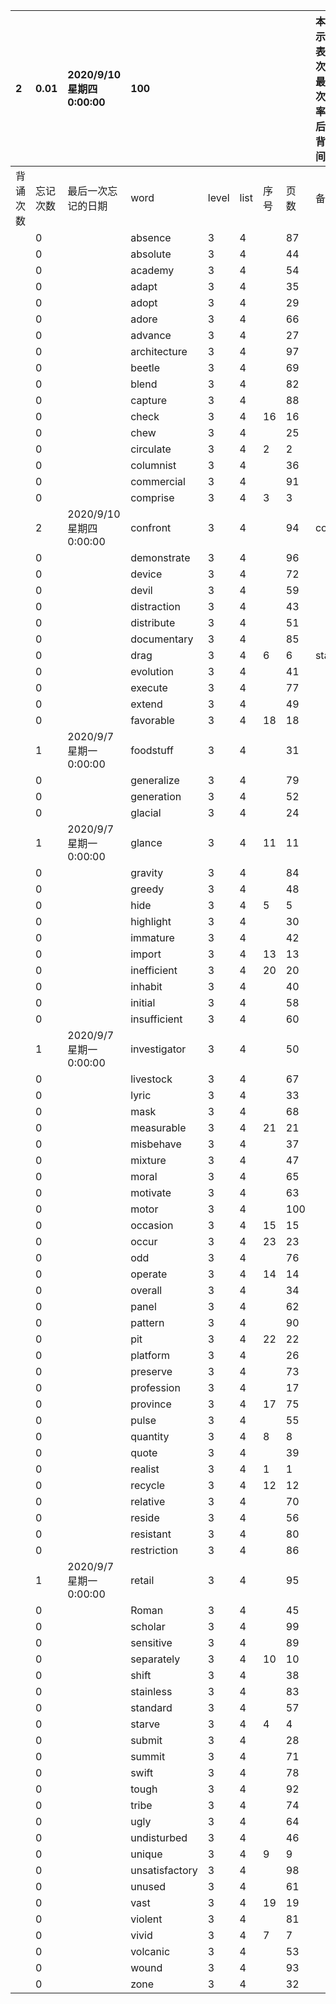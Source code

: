 |2|0.01|2020/9/10 星期四 0:00:00|100|||||本行表示本列表背诵次数，最后一次遗忘率和最后一次背诵时间||
|:--|:--|:--|:--|:--|:--|:--|:--|:--|:--|
|背诵次数|忘记次数|最后一次忘记的日期|word|level|list|序号|页数|备注|助记备注|
||0||absence|3|4||87|||
||0||absolute|3|4||44|||
||0||academy|3|4||54|||
||0||adapt|3|4||35|||
||0||adopt|3|4||29|||
||0||adore|3|4||66|||
||0||advance|3|4||27|||
||0||architecture|3|4||97|||
||0||beetle|3|4||69|||
||0||blend|3|4||82|||
||0||capture|3|4||88|||
||0||check|3|4|16|16|||
||0||chew|3|4||25|||
||0||circulate|3|4|2|2|||
||0||columnist|3|4||36|||
||0||commercial|3|4||91|||
||0||comprise|3|4|3|3|||
||2|2020/9/10 星期四 0:00:00|confront|3|4||94|conflict||
||0||demonstrate|3|4||96|||
||0||device|3|4||72|||
||0||devil|3|4||59|||
||0||distraction|3|4||43|||
||0||distribute|3|4||51|||
||0||documentary|3|4||85|||
||0||drag|3|4|6|6|stab||
||0||evolution|3|4||41|||
||0||execute|3|4||77|||
||0||extend|3|4||49|||
||0||favorable|3|4|18|18|||
||1|2020/9/7 星期一 0:00:00|foodstuff|3|4||31|||
||0||generalize|3|4||79|||
||0||generation|3|4||52|||
||0||glacial|3|4||24|||
||1|2020/9/7 星期一 0:00:00|glance|3|4|11|11|||
||0||gravity|3|4||84|||
||0||greedy|3|4||48|||
||0||hide|3|4|5|5|||
||0||highlight|3|4||30|||
||0||immature|3|4||42|||
||0||import|3|4|13|13|||
||0||inefficient|3|4|20|20|||
||0||inhabit|3|4||40|||
||0||initial|3|4||58|||
||0||insufficient|3|4||60|||
||1|2020/9/7 星期一 0:00:00|investigator|3|4||50|||
||0||livestock|3|4||67|||
||0||lyric|3|4||33|||
||0||mask|3|4||68|||
||0||measurable|3|4|21|21|||
||0||misbehave|3|4||37|||
||0||mixture|3|4||47|||
||0||moral|3|4||65|||
||0||motivate|3|4||63|||
||0||motor|3|4||100|||
||0||occasion|3|4|15|15|||
||0||occur|3|4|23|23|||
||0||odd|3|4||76|||
||0||operate|3|4|14|14|||
||0||overall|3|4||34|||
||0||panel|3|4||62|||
||0||pattern|3|4||90|||
||0||pit|3|4|22|22|||
||0||platform|3|4||26|||
||0||preserve|3|4||73|||
||0||profession|3|4||17|||
||0||province|3|4|17|75|||
||0||pulse|3|4||55|||
||0||quantity|3|4|8|8|||
||0||quote|3|4||39|||
||0||realist|3|4|1|1|||
||0||recycle|3|4|12|12|||
||0||relative|3|4||70|||
||0||reside|3|4||56|||
||0||resistant|3|4||80|||
||0||restriction|3|4||86|||
||1|2020/9/7 星期一 0:00:00|retail|3|4||95|||
||0||Roman|3|4||45|||
||0||scholar|3|4||99|||
||0||sensitive|3|4||89|||
||0||separately|3|4|10|10|||
||0||shift|3|4||38|||
||0||stainless|3|4||83|||
||0||standard|3|4||57|||
||0||starve|3|4|4|4|||
||0||submit|3|4||28|||
||0||summit|3|4||71|||
||0||swift|3|4||78|||
||0||tough|3|4||92|||
||0||tribe|3|4||74|||
||0||ugly|3|4||64|||
||0||undisturbed|3|4||46|||
||0||unique|3|4|9|9|||
||0||unsatisfactory|3|4||98|||
||0||unused|3|4||61|||
||0||vast|3|4|19|19|||
||0||violent|3|4||81|||
||0||vivid|3|4|7|7|||
||0||volcanic|3|4||53|||
||0||wound|3|4||93|||
||0||zone|3|4||32|||
